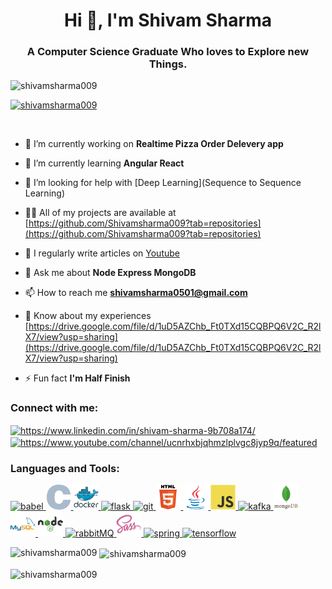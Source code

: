 <h1 align="center">Hi 👋, I'm Shivam Sharma</h1>
<h3 align="center">A Computer Science Graduate Who loves to Explore new Things.</h3>

<p align="left"> <img src="https://komarev.com/ghpvc/?username=shivamsharma009&label=Profile%20views&color=0e75b6&style=flat" alt="shivamsharma009" /> </p>

<p align="left"> <a href="https://github.com/ryo-ma/github-profile-trophy"><img src="https://github-profile-trophy.vercel.app/?username=shivamsharma009" alt="shivamsharma009" /></a> </p>

<p align="left"> <a href="https://twitter.com/" target="blank"><img src="https://img.shields.io/twitter/follow/?logo=twitter&style=for-the-badge" alt="" /></a> </p>

- 🔭 I’m currently working on **Realtime Pizza Order Delevery app**

- 🌱 I’m currently learning **Angular React**

- 🤝 I’m looking for help with [Deep Learning](Sequence to Sequence Learning)

- 👨‍💻 All of my projects are available at [https://github.com/Shivamsharma009?tab=repositories](https://github.com/Shivamsharma009?tab=repositories)

- 📝 I regularly write articles on [Youtube](https://www.youtube.com/channel/UCNRHxbJqHMzlPlvgc8JYp9Q)

- 💬 Ask me about **Node Express MongoDB**

- 📫 How to reach me **shivamsharma0501@gmail.com**

- 📄 Know about my experiences [https://drive.google.com/file/d/1uD5AZChb_Ft0TXd15CQBPQ6V2C_R2lX7/view?usp=sharing](https://drive.google.com/file/d/1uD5AZChb_Ft0TXd15CQBPQ6V2C_R2lX7/view?usp=sharing)

- ⚡ Fun fact **I'm Half Finish**

<h3 align="left">Connect with me:</h3>
<p align="left">
<a href="https://www.linkedin.com/in/shivam-sharma-9b708a174/" target="blank"><img align="center" src="https://cdn.jsdelivr.net/npm/simple-icons@3.0.1/icons/linkedin.svg" alt="https://www.linkedin.com/in/shivam-sharma-9b708a174/" height="30" width="40" /></a>
<a href="https://www.youtube.com/channel/ucnrhxbjqhmzlplvgc8jyp9q/featured" target="blank"><img align="center" src="https://cdn.jsdelivr.net/npm/simple-icons@3.0.1/icons/youtube.svg" alt="https://www.youtube.com/channel/ucnrhxbjqhmzlplvgc8jyp9q/featured" height="30" width="40" /></a>
</p>

<h3 align="left">Languages and Tools:</h3>
<p align="left"> <a href="https://babeljs.io/" target="_blank"> <img src="https://www.vectorlogo.zone/logos/babeljs/babeljs-icon.svg" alt="babel" width="40" height="40"/> </a> <a href="https://www.cprogramming.com/" target="_blank"> <img src="https://raw.githubusercontent.com/devicons/devicon/master/icons/c/c-original.svg" alt="c" width="40" height="40"/> </a> <a href="https://www.docker.com/" target="_blank"> <img src="https://raw.githubusercontent.com/devicons/devicon/master/icons/docker/docker-original-wordmark.svg" alt="docker" width="40" height="40"/> </a> <a href="https://flask.palletsprojects.com/" target="_blank"> <img src="https://www.vectorlogo.zone/logos/pocoo_flask/pocoo_flask-icon.svg" alt="flask" width="40" height="40"/> </a> <a href="https://git-scm.com/" target="_blank"> <img src="https://www.vectorlogo.zone/logos/git-scm/git-scm-icon.svg" alt="git" width="40" height="40"/> </a> <a href="https://www.w3.org/html/" target="_blank"> <img src="https://raw.githubusercontent.com/devicons/devicon/master/icons/html5/html5-original-wordmark.svg" alt="html5" width="40" height="40"/> </a> <a href="https://www.java.com" target="_blank"> <img src="https://raw.githubusercontent.com/devicons/devicon/master/icons/java/java-original.svg" alt="java" width="40" height="40"/> </a> <a href="https://developer.mozilla.org/en-US/docs/Web/JavaScript" target="_blank"> <img src="https://raw.githubusercontent.com/devicons/devicon/master/icons/javascript/javascript-original.svg" alt="javascript" width="40" height="40"/> </a> <a href="https://kafka.apache.org/" target="_blank"> <img src="https://www.vectorlogo.zone/logos/apache_kafka/apache_kafka-icon.svg" alt="kafka" width="40" height="40"/> </a> <a href="https://www.mongodb.com/" target="_blank"> <img src="https://raw.githubusercontent.com/devicons/devicon/master/icons/mongodb/mongodb-original-wordmark.svg" alt="mongodb" width="40" height="40"/> </a> <a href="https://www.mysql.com/" target="_blank"> <img src="https://raw.githubusercontent.com/devicons/devicon/master/icons/mysql/mysql-original-wordmark.svg" alt="mysql" width="40" height="40"/> </a> <a href="https://nodejs.org" target="_blank"> <img src="https://raw.githubusercontent.com/devicons/devicon/master/icons/nodejs/nodejs-original-wordmark.svg" alt="nodejs" width="40" height="40"/> </a> <a href="https://www.rabbitmq.com" target="_blank"> <img src="https://www.vectorlogo.zone/logos/rabbitmq/rabbitmq-icon.svg" alt="rabbitMQ" width="40" height="40"/> </a> <a href="https://sass-lang.com" target="_blank"> <img src="https://raw.githubusercontent.com/devicons/devicon/master/icons/sass/sass-original.svg" alt="sass" width="40" height="40"/> </a> <a href="https://spring.io/" target="_blank"> <img src="https://www.vectorlogo.zone/logos/springio/springio-icon.svg" alt="spring" width="40" height="40"/> </a> <a href="https://www.tensorflow.org" target="_blank"> <img src="https://www.vectorlogo.zone/logos/tensorflow/tensorflow-icon.svg" alt="tensorflow" width="40" height="40"/> </a> </p>

<p><img align="left" src="https://github-readme-stats.vercel.app/api/top-langs?username=shivamsharma009&show_icons=true&locale=en&layout=compact" alt="shivamsharma009" /></p>

<p>&nbsp;<img align="center" src="https://github-readme-stats.vercel.app/api?username=shivamsharma009&show_icons=true&locale=en" alt="shivamsharma009" /></p>

<p><img align="center" src="https://github-readme-streak-stats.herokuapp.com/?user=shivamsharma009&" alt="shivamsharma009" /></p>


